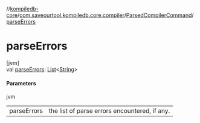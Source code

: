 //[kompiledb-core](../../../index.md)/[com.saveourtool.kompiledb.core.compiler](../index.md)/[ParsedCompilerCommand](index.md)/[parseErrors](parse-errors.md)

# parseErrors

[jvm]\
val [parseErrors](parse-errors.md): [List](https://kotlinlang.org/api/latest/jvm/stdlib/kotlin.collections/-list/index.html)&lt;[String](https://kotlinlang.org/api/latest/jvm/stdlib/kotlin/-string/index.html)&gt;

#### Parameters

jvm

| | |
|---|---|
| parseErrors | the list of parse errors encountered, if any. |
